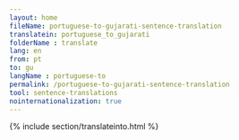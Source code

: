 ```yaml
---
layout: home
fileName: portuguese-to-gujarati-sentence-translation
translatein: portuguese_to_gujarati
folderName : translate
lang: en
from: pt
to: gu
langName : portuguese-to
permalink: /portuguese-to-gujarati-sentence-translation
tool: sentence-translations
nointernationalization: true
---
```

{% include section/translateinto.html %}
